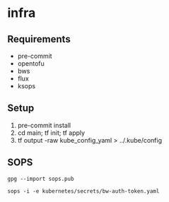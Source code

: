 # infra

## Requirements

* pre-commit
* opentofu
* bws
* flux
* ksops

## Setup

1. pre-commit install
1. cd main; tf init; tf apply
1. tf output -raw kube_config_yaml > ../.kube/config

## SOPS

```shell
gpg --import sops.pub

sops -i -e kubernetes/secrets/bw-auth-token.yaml
```
